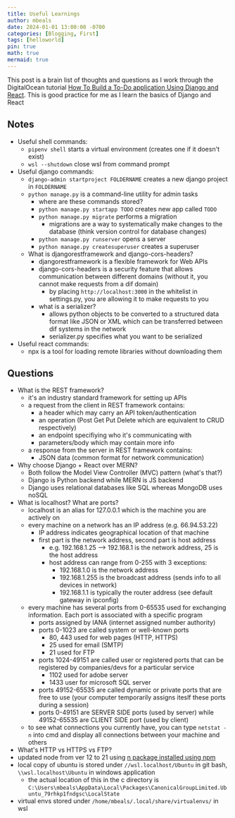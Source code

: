 ```yaml
---
title: Useful Learnings
author: mbeals
date: 2024-01-01 13:00:00 -0700
categories: [Blogging, First]
tags: [helloworld]
pin: true
math: true
mermaid: true
---
```


This post is a brain list of thoughts and questions as I work through the DigitalOcean tutorial [How To Build a To-Do application Using Django and React](https://www.digitalocean.com/community/tutorials/build-a-to-do-application-using-django-and-react). This is good practice for me as I learn the basics of Django and React

## Notes

- Useful shell commands:
  - `pipenv shell` starts a virtual environment (creates one if it doesn't exist)
  - `wsl --shutdown` close wsl from command prompt
- Useful django commands:
  - `django-admin startproject FOLDERNAME` creates a new django project in `FOLDERNAME`
  - `python manage.py` is a command-line utility for admin tasks
    - where are these commands stored?
    - `python manage.py startapp TODO` creates new app called `TODO`
    - `python manage.py migrate` performs a migration
      - migrations are a way to systematically make changes to the database (think version control for database changes)
    - `python manage.py runserver` opens a server
    - `python manage.py createsuperuser` creates a superuser
  - What is djangorestframework and django-cors-headers?
    - djangorestframework is a flexible framework for Web APIs
    - django-cors-headers is a security feature that allows communication between different domains (without it, you cannot make requests from a dif domain)
      - by placing `http://localhost:3000` in the whitelist in settings.py, you are allowing it to make requests to you
    - what is a serializer?
      - allows python objects to be converted to a structured data format like JSON or XML which can be transferred between dif systems in the network
      - serializer.py specifies what you want to be serialized
- Useful react commands:
  - npx is a tool for loading remote libraries without downloading them

## Questions

- What is the REST framework?
  - it's an industry standard framework for setting up APIs
  - a request from the client in REST framework contains:
    - a header which may carry an API token/authentication
    - an operation (Post Get Put Delete which are equivalent to CRUD respectively)
    - an endpoint specifiying who it's communicating with
    - parameters/body which may contain more info
  - a response from the server in REST framework contains:
    - JSON data (common format for network communication)
- Why choose Django + React over MERN?
  - Both follow the Model View Controller (MVC) pattern (what's that?)
  - Django is Python backend while MERN is JS backend
  - Django uses relational databases like SQL whereas MongoDB uses noSQL
- What is localhost? What are ports?
  - localhost is an alias for 127.0.0.1 which is the machine you are actively on
  - every machine on a network has an IP address (e.g. 66.94.53.22)
    - IP address indicates geographical location of that machine
    - first part is the network address, second part is host address
      - e.g. 192.168.1.25 --> 192.168.1 is the network address, 25 is the host address
      - host address can range from 0-255 with 3 exceptions:
        - 192.168.1.0 is the network address
        - 192.168.1.255 is the broadcast address (sends info to all devices in network)
        - 192.168.1.1 is typically the router address (see default gateway in ipconfig)
  - every machine has several ports from 0-65535 used for exchanging information. Each port is associated with a specific program
    - ports assigned by IANA (internet assigned number authority)
    - ports 0-1023 are called system or well-known ports
      - 80, 443 used for web pages (HTTP, HTTPS)
      - 25 used for email (SMTP)
      - 21 used for FTP
    - ports 1024-49151 are called user or registered ports that can be registered by companies/devs for a particular service
      - 1102 used for adobe server
      - 1433 user for microsoft SQL server
    - ports 49152-65535 are called dynamic or private ports that are free to use (your computer temporarily assigns iteslf these ports during a session)
    - ports 0-49151 are SERVER SIDE ports (used by server) while 49152-65535 are CLIENT SIDE port (used by client)
  - to see what connections you currently have, you can type `netstat -n` into cmd and display all connections between your machine and others
- What's HTTP vs HTTPS vs FTP?
- updated node from ver 12 to 21 using [n package installed using npm](https://blog.hubspot.com/website/update-node-js)
- local copy of ubuntu is stored under `//wsl.localhost/Ubuntu` in git bash, `\\wsl.localhost\Ubuntu` in windows application
  - the actual location of this in the c directory is `C:\Users\mbeals\AppData\Local\Packages\CanonicalGroupLimited.Ubuntu_79rhkp1fndgsc\LocalState`
- virtual envs stored under `/home/mbeals/.local/share/virtualenvs/` in wsl
